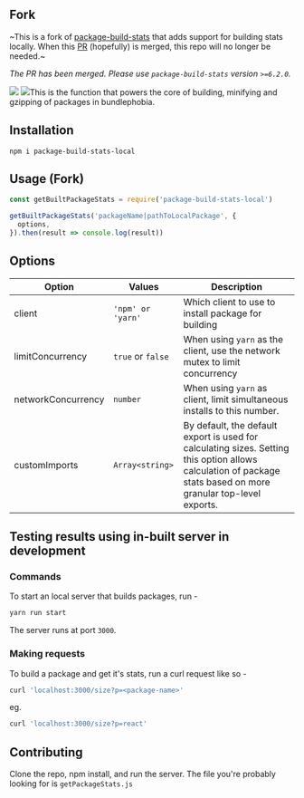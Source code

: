 
## Fork

~This is a fork of [package-build-stats](https://github.com/pastelsky/package-build-stats) that adds support for building stats locally. When this [PR](https://github.com/pastelsky/package-build-stats/pull/16) (hopefully) is merged, this repo will no longer be needed.~

*The PR has been merged. Please use `package-build-stats` version  `>=6.2.0`.*

  <img src="https://img.shields.io/npm/v/package-build-stats.svg" /> 
  <img src="https://img.shields.io/npm/l/package-build-stats.svg" 
  
This is the function that powers the core of building, minifying and gzipping of packages in bundlephobia.

## Installation

`npm i package-build-stats-local`

## Usage (Fork)

```js
const getBuiltPackageStats = require('package-build-stats-local')

getBuiltPackageStats('packageName|pathToLocalPackage', {
  options,
}).then(result => console.log(result))
```

## Options

| Option             | Values            | Description                                                                                                                                                     |
| ------------------ | ----------------- | --------------------------------------------------------------------------------------------------------------------------------------------------------------- |
| client             | `'npm' or 'yarn'` | Which client to use to install package for building                                                                                                             |
| limitConcurrency   | `true` or `false` | When using `yarn` as the client, use the network mutex to limit concurrency                                                                                     |
| networkConcurrency | `number`          | When using `yarn` as client, limit simultaneous installs to this number.                                                                                        |
| customImports      | `Array<string>`   | By default, the default export is used for calculating sizes. Setting this option allows calculation of package stats based on more granular top-level exports. |

## Testing results using in-built server in development

### Commands

To start an local server that builds packages, run -

```bash
yarn run start
```

The server runs at port `3000`.

### Making requests

To build a package and get it's stats, run a curl request like so -

```bash
curl 'localhost:3000/size?p=<package-name>'
```

eg.

```bash
curl 'localhost:3000/size?p=react'
```

## Contributing

Clone the repo, npm install, and run the server.
The file you're probably looking for is `getPackageStats.js`
